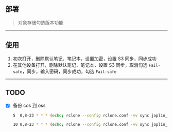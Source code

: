 ## 部署

> 对象存储勾选版本功能

---
## 使用

1. 初次打开，删除默认笔记、笔记本，设置加密，设置 S3 同步，同步成功
2. 在其他设备打开，删除默认笔记、笔记本，设置 S3 同步，取消勾选 `Fail-safe`，同步，输入密码，同步成功，勾选 `Fail-safe`


---
## TODO

- [x] 备份 cos 到 oss
    ```sh
    5  0,8-23 * * * (echo; rclone --config rclone.conf -vv sync joplin_cos:$JOPLIN_COS_S3_BUCKET joplin_oss:$JOPLIN_OSS_S3_BUCKET 2>&1) >> ~/.joplin.log && bash notify.sh "joplin-sync" "joplin-sync-to-oss" "ok" "silence" || bash notify.sh "joplin-sync" "joplin-sync-to-oss" "fail" "minuet"

    10 0,8-23 * * * (echo; rclone --config rclone.conf -vv sync joplin_cos:$JOPLIN_COS_S3_BUCKET joplin_aws:$JOPLIN_AWS_S3_BUCKET 2>&1) >> ~/.joplin.log && bash notify.sh "joplin-sync" "joplin-sync-to-aws" "ok" "silence" || bash notify.sh "joplin-sync" "joplin-sync-to-aws" "fail" "minuet"
    ```